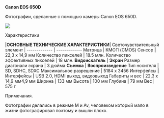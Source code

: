 ﻿**Canon EOS 650D**

Фотографии, сделанные с помощью камеры Canon EOS 650D.

![](camera.png)

Характеристики

|**ОСНОВНЫЕ ТЕХНИЧЕСКИЕ ХАРАКТЕРИСТИКИ**|
Светочувствительный элемент | 
------------- | -------------
Матрица  | КМОП (CMOS)
Сенсор  | 22,3 x 14,9 мм
Количество пикселей  | 18.5 млн.
Количество эффективных пикселей  | 18 млн.
**Видоискатель**  | **Экран** 
Размер диагонали экрана  | 3 дюйма
**Съемка**  | **Воспроизведение** 
Тип носителя  | SD, SDHC, SDXC
Максимальное разрешение  | 5184 x 3456
Интерфейсы  | 
Интерфейсы  | USB 2.0, HDMI выход, видеовыход
Габариты и вес  | 22,3 x 14,9 мм4,9 мм
Ширина  | 133 мм
Высота  | 100 мм
Глубина  | 79 мм
Вес  | 575 г


Примечания.

Фотографии делались в режиме M и Av, человеком который мало в жизни фотографировал поэтому и вышли плохо.

